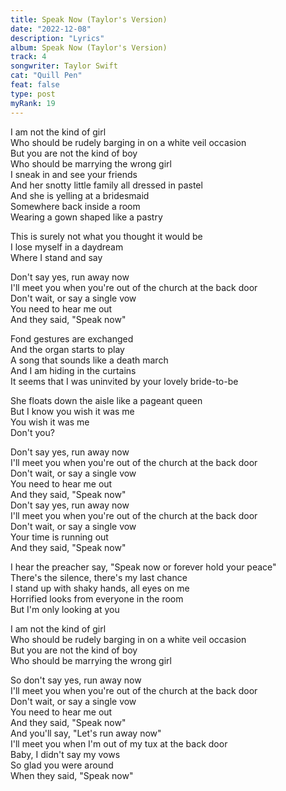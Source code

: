 ```yaml
---
title: Speak Now (Taylor's Version)
date: "2022-12-08"
description: "Lyrics"
album: Speak Now (Taylor's Version)
track: 4
songwriter: Taylor Swift
cat: "Quill Pen"
feat: false
type: post
myRank: 19
---
```


<p className="verse-one">
I am not the kind of girl <br />
Who should be rudely barging in on a white veil occasion <br />
But you are not the kind of boy <br />
Who should be marrying the wrong girl <br />
I sneak in and see your friends <br />
And her snotty little family all dressed in pastel <br />
And she is yelling at a bridesmaid <br />
Somewhere back inside a room <br />
Wearing a gown shaped like a pastry <br />
</p>
<p className="pre-chorus">
This is surely not what you thought it would be <br />
I lose myself in a daydream <br />
Where I stand and say <br />
</p>
<p className="chorus">
Don't say yes, run away now <br />
I'll meet you when you're out of the church at the back door <br />
Don't wait, or say a single vow <br />
You need to hear me out <br />
And they said, "Speak now" <br />
</p>
<p className="verse-two">
Fond gestures are exchanged <br />
And the organ starts to play <br />
A song that sounds like a death march <br />
And I am hiding in the curtains <br />
It seems that I was uninvited by your lovely bride-to-be <br />
</p>
<p className="pre-chorus">
She floats down the aisle like a pageant queen <br />
But I know you wish it was me <br />
You wish it was me <br />
Don't you? <br />
</p>
<p className="chorus">
Don't say yes, run away now <br />
I'll meet you when you're out of the church at the back door <br />
Don't wait, or say a single vow <br />
You need to hear me out <br />
And they said, "Speak now" <br />
Don't say yes, run away now <br />
I'll meet you when you're out of the church at the back door <br />
Don't wait, or say a single vow <br />
Your time is running out <br />
And they said, "Speak now" <br />
</p>
<p className="bridge">
I hear the preacher say, "Speak now or forever hold your peace" <br />
There's the silence, there's my last chance <br />
I stand up with shaky hands, all eyes on me <br />
Horrified looks from everyone in the room <br />
But I'm only looking at you <br />
</p>
<p className="verse-three">
I am not the kind of girl <br />
Who should be rudely barging in on a white veil occasion <br />
But you are not the kind of boy <br />
Who should be marrying the wrong girl <br />
</p>
<p className="chorus">
So don't say yes, run away now <br />
I'll meet you when you're out of the church at the back door <br />
Don't wait, or say a single vow <br />
You need to hear me out <br />
And they said, "Speak now" <br />
And you'll say, "Let's run away now" <br />
I'll meet you when I'm out of my tux at the back door <br />
Baby, I didn't say my vows <br />
So glad you were around <br />
When they said, "Speak now" <br />
</p>
